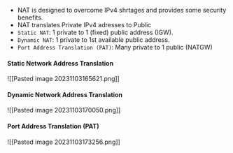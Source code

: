 + NAT is designed to overcome IPv4 shrtages and provides some security benefits.
+ NAT translates Private IPv4 adresses to Public
+ `Static NAT`: 1 private to 1 (fixed) public address (IGW).
+ `Dynamic NAT`: 1 private to 1st available public address.
+ `Port Address Translation (PAT)`: Many private to 1 public (NATGW)



#### Static Network Address Translation

![[Pasted image 20231103165621.png]]

#### Dynamic Network Address Translation

![[Pasted image 20231103170050.png]]

#### Port Address Translation (PAT)

![[Pasted image 20231103173256.png]]